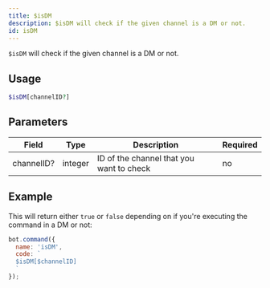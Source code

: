 ```yaml
---
title: $isDM 
description: $isDM will check if the given channel is a DM or not.
id: isDM
---
```


`$isDM` will check if the given channel is a DM or not.

## Usage

```php
$isDM[channelID?]
```

## Parameters 


| Field      | Type    | Description                              | Required |
| ---------- | ------- | ---------------------------------------- | -------- |
| channelID? | integer | ID of the channel that you want to check | no       |


## Example

This will return either `true` or `false` depending on if you're executing the command in a DM or not:

```javascript
bot.command({
  name: 'isDM',
  code: `
  $isDM[$channelID]
  `
});
```